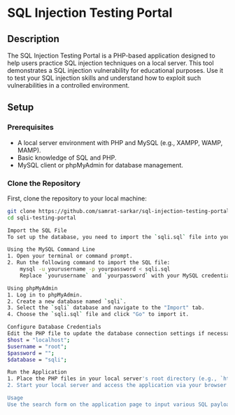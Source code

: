 # SQL Injection Testing Portal

## Description
The SQL Injection Testing Portal is a PHP-based application designed to help users practice SQL injection techniques on a local server. This tool demonstrates a SQL injection vulnerability for educational purposes. Use it to test your SQL injection skills and understand how to exploit such vulnerabilities in a controlled environment.

## Setup

### Prerequisites
- A local server environment with PHP and MySQL (e.g., XAMPP, WAMP, MAMP).
- Basic knowledge of SQL and PHP.
- MySQL client or phpMyAdmin for database management.

### Clone the Repository
First, clone the repository to your local machine:
```bash
git clone https://github.com/samrat-sarkar/sql-injection-testing-portal.git
cd sqli-testing-portal

Import the SQL File
To set up the database, you need to import the `sqli.sql` file into your MySQL server.

Using the MySQL Command Line
1. Open your terminal or command prompt.
2. Run the following command to import the SQL file:
    mysql -u yourusername -p yourpassword < sqli.sql
    Replace `yourusername` and `yourpassword` with your MySQL credentials.

Using phpMyAdmin
1. Log in to phpMyAdmin.
2. Create a new database named `sqli`.
3. Select the `sqli` database and navigate to the "Import" tab.
4. Choose the `sqli.sql` file and click "Go" to import it.

Configure Database Credentials
Edit the PHP file to update the database connection settings if necessary:
$host = "localhost";
$username = "root";
$password = "";
$database = "sqli";

Run the Application
1. Place the PHP files in your local server's root directory (e.g., `htdocs` in XAMPP).
2. Start your local server and access the application via your browser at `http://localhost/sql-injection-testing-portal`.

Usage
Use the search form on the application page to input various SQL payloads and test SQL injection. The results and data from the user inputs will be displayed, demonstrating the effects of SQL injection.


